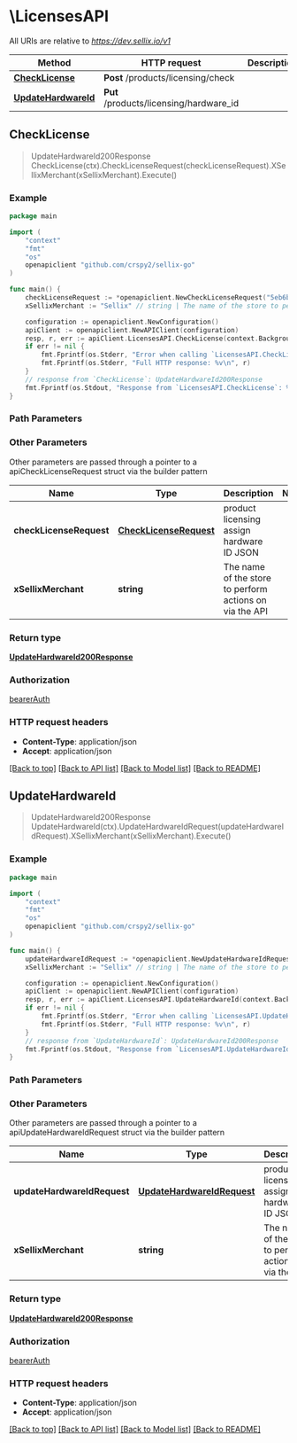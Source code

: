 # \LicensesAPI

All URIs are relative to *https://dev.sellix.io/v1*

Method | HTTP request | Description
------------- | ------------- | -------------
[**CheckLicense**](LicensesAPI.md#CheckLicense) | **Post** /products/licensing/check | 
[**UpdateHardwareId**](LicensesAPI.md#UpdateHardwareId) | **Put** /products/licensing/hardware_id | 



## CheckLicense

> UpdateHardwareId200Response CheckLicense(ctx).CheckLicenseRequest(checkLicenseRequest).XSellixMerchant(xSellixMerchant).Execute()





### Example

```go
package main

import (
	"context"
	"fmt"
	"os"
	openapiclient "github.com/crspy2/sellix-go"
)

func main() {
	checkLicenseRequest := *openapiclient.NewCheckLicenseRequest("5eb6b2bde8a50", "LICENSE-SAMPLE-00") // CheckLicenseRequest | product licensing assign hardware ID JSON
	xSellixMerchant := "Sellix" // string | The name of the store to perform actions on via the API (optional)

	configuration := openapiclient.NewConfiguration()
	apiClient := openapiclient.NewAPIClient(configuration)
	resp, r, err := apiClient.LicensesAPI.CheckLicense(context.Background()).CheckLicenseRequest(checkLicenseRequest).XSellixMerchant(xSellixMerchant).Execute()
	if err != nil {
		fmt.Fprintf(os.Stderr, "Error when calling `LicensesAPI.CheckLicense``: %v\n", err)
		fmt.Fprintf(os.Stderr, "Full HTTP response: %v\n", r)
	}
	// response from `CheckLicense`: UpdateHardwareId200Response
	fmt.Fprintf(os.Stdout, "Response from `LicensesAPI.CheckLicense`: %v\n", resp)
}
```

### Path Parameters



### Other Parameters

Other parameters are passed through a pointer to a apiCheckLicenseRequest struct via the builder pattern


Name | Type | Description  | Notes
------------- | ------------- | ------------- | -------------
 **checkLicenseRequest** | [**CheckLicenseRequest**](CheckLicenseRequest.md) | product licensing assign hardware ID JSON | 
 **xSellixMerchant** | **string** | The name of the store to perform actions on via the API | 

### Return type

[**UpdateHardwareId200Response**](UpdateHardwareId200Response.md)

### Authorization

[bearerAuth](../README.md#bearerAuth)

### HTTP request headers

- **Content-Type**: application/json
- **Accept**: application/json

[[Back to top]](#) [[Back to API list]](../README.md#documentation-for-api-endpoints)
[[Back to Model list]](../README.md#documentation-for-models)
[[Back to README]](../README.md)


## UpdateHardwareId

> UpdateHardwareId200Response UpdateHardwareId(ctx).UpdateHardwareIdRequest(updateHardwareIdRequest).XSellixMerchant(xSellixMerchant).Execute()





### Example

```go
package main

import (
	"context"
	"fmt"
	"os"
	openapiclient "github.com/crspy2/sellix-go"
)

func main() {
	updateHardwareIdRequest := *openapiclient.NewUpdateHardwareIdRequest("5eb6b2bde8a50", "LICENSE-SAMPLE-00", "098H52ST479QE053V2") // UpdateHardwareIdRequest | product licensing assign hardware ID JSON
	xSellixMerchant := "Sellix" // string | The name of the store to perform actions on via the API (optional)

	configuration := openapiclient.NewConfiguration()
	apiClient := openapiclient.NewAPIClient(configuration)
	resp, r, err := apiClient.LicensesAPI.UpdateHardwareId(context.Background()).UpdateHardwareIdRequest(updateHardwareIdRequest).XSellixMerchant(xSellixMerchant).Execute()
	if err != nil {
		fmt.Fprintf(os.Stderr, "Error when calling `LicensesAPI.UpdateHardwareId``: %v\n", err)
		fmt.Fprintf(os.Stderr, "Full HTTP response: %v\n", r)
	}
	// response from `UpdateHardwareId`: UpdateHardwareId200Response
	fmt.Fprintf(os.Stdout, "Response from `LicensesAPI.UpdateHardwareId`: %v\n", resp)
}
```

### Path Parameters



### Other Parameters

Other parameters are passed through a pointer to a apiUpdateHardwareIdRequest struct via the builder pattern


Name | Type | Description  | Notes
------------- | ------------- | ------------- | -------------
 **updateHardwareIdRequest** | [**UpdateHardwareIdRequest**](UpdateHardwareIdRequest.md) | product licensing assign hardware ID JSON | 
 **xSellixMerchant** | **string** | The name of the store to perform actions on via the API | 

### Return type

[**UpdateHardwareId200Response**](UpdateHardwareId200Response.md)

### Authorization

[bearerAuth](../README.md#bearerAuth)

### HTTP request headers

- **Content-Type**: application/json
- **Accept**: application/json

[[Back to top]](#) [[Back to API list]](../README.md#documentation-for-api-endpoints)
[[Back to Model list]](../README.md#documentation-for-models)
[[Back to README]](../README.md)

